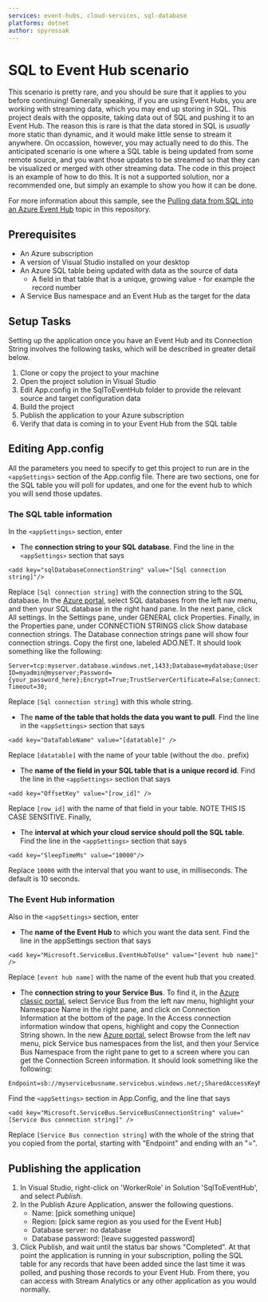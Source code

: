 ```yaml
---
services: event-hubs, cloud-services, sql-database
platforms: dotnet
author: spyrossak
---
```


# SQL to Event Hub scenario

This scenario is pretty rare, and you should be sure that it applies to you before continuing! 
Generally speaking, if you are using Event Hubs, you are working with streaming data, which you may end up 
storing in SQL. This project deals with the opposite, taking data out of SQL and pushing it to an Event Hub.
The reason this is rare is that the data stored in SQL is <i>usually</i> more static than dynamic, and it would make little
sense to stream it anywhere. On occassion, however, you may actually need to do this. The anticipated scenario
is one where a SQL table is being updated from some remote source, and you want those updates to be 
streamed so that they can be visualized or merged with other streaming data. The code in this project is an 
example of how to do this. It is not a supported solution, nor a recommended one, but simply an example to 
show you how it can be done.

For more information about this sample, see the [Pulling data from SQL into an Azure Event Hub](https://github.com/Azure-Samples/event-hubs-dotnet-import-from-sql/blob/master/event-hubs-pulling-sql-data.md) topic in this repository.

## Prerequisites

* An Azure subscription
* A version of Visual Studio installed on your desktop
* An Azure SQL table being updated with data as the source of data  
  * A field in that table that is a unique, growing value - for example the record number 
* A Service Bus namespace and an Event Hub as the target for the data

## Setup Tasks

Setting up the application once you have an Event Hub and its Connection String involves the following tasks, which will be described in greater detail below.

1. Clone or copy the project to your machine 
2. Open the project solution in Visual Studio
3. Edit App.config in the SqlToEventHub folder to provide the relevant source and target configuration data
4. Build the project
5. Publish the application to your Azure subscription
6. Verify that data is coming in to your Event Hub from the SQL table


## Editing App.config

All the parameters you need to specify to get this project to run are in the ```<appSettings>``` section of the 
App.config file. There are two sections, one for the SQL table you will poll for updates, and one for the event hub 
to which you will send those updates.

### The SQL table information

In the ```<appSettings>``` section, enter

* The **connection string to your SQL database**. Find the line in the ```<appSettings>``` section that says
```
<add key="sqlDatabaseConnectionString" value="[Sql connection string]"/>  
```
Replace ```[Sql connection string]``` with the connection string to the SQL database. In the [Azure portal](http://ms.portal.azure.com), 
 select SQL databases from the left nav menu, and then your SQL database in the right hand pane. In the next pane, click All settings. In the Settings pane, under GENERAL
 click Properties. Finally, in the Properties pane, under CONNECTION STRINGS click Show database connection strings. The Database
 connection strings pane will show four connection strings. Copy the first one, labeled ADO.NET.
It should look something like the following:  
```
Server=tcp:myserver.database.windows.net,1433;Database=mydatabase;User ID=myadmin@myserver;Password={your_password_here};Encrypt=True;TrustServerCertificate=False;Connection Timeout=30;
```
Replace ```[Sql connection string]``` with this whole string.

* The **name of the table that holds the data you want to pull**. Find the line in the ```<appSettings>``` section that says
```
<add key="DataTableName" value="[datatable]" />  
```
Replace ```[datatable]``` with the name of your table (without the ```dbo.``` prefix) 


* The **name of the field in your SQL table that is a unique record id**. Find the line in the ```<appSettings>``` section that says
```
<add key="OffsetKey" value="[row_id]" /> 
```
Replace ```[row_id]``` with the name of that field in your table. NOTE THIS IS CASE SENSITIVE. Finally, 

* The **interval at which your cloud service should poll the SQL table**. Find the line in the ```<appSettings>``` section that says
```
<add key="SleepTimeMs" value="10000"/> 
```
Replace ```10000``` with the interval that you want to use, in milliseconds. The default is 10 seconds. 


### The Event Hub information

Also in the ```<appSettings>``` section, enter


* The **name of the Event Hub** to which you want the data sent. Find the line in the appSettings section that says
```
<add key="Microsoft.ServiceBus.EventHubToUse" value="[event hub name]" />  
```
Replace ```[event hub name]``` with the name of the event hub that you created.

* The **connection string to your Service Bus**. To find it, in the [Azure classic portal](http://manage.windowsazure.com),
 select Service Bus from the left nav menu, highlight your Namespace Name in the right pane, and click on 
 Connection Information at the bottom of the page. In the Access connection information window that opens, 
 highlight and copy the Connection String shown. In the new [Azure portal](http://ms.portal.azure.com), 
 select Browse from the left nav menu, pick Service bus namespaces from the list, and then your Service 
 Bus Namespace from the right pane to get to a screen where you can get the Connection Screen 
 information.  It should look something like the following:   
```
Endpoint=sb://myservicebusname.servicebus.windows.net/;SharedAccessKeyName=RootManageSharedAccessKey;SharedAccessKey=Axf5bbXYZeEaLoIeLMN2RV1sc3HdkYxFq7RX/T6a5TE=
```
Find the ```<appSettings>``` section in App.Config, and the line that says
```
<add key="Microsoft.ServiceBus.ServiceBusConnectionString" value="[Service Bus connection string]" />
```
Replace ```[Service Bus connection string]``` with the whole of the string that you copied from the 
portal, starting with "Endpoint" and ending with an "=".


## Publishing the application

1. In Visual Studio, right-click on 'WorkerRole' in Solution 'SqlToEventHub', and select *Publish*.
2. In the Publish Azure Application, answer the following questions. 
    * Name: [pick something unique]
    * Region: [pick same region as you used for the Event Hub]
    * Database server: no database
    * Database password: [leave suggested password]
3. Click Publish, and wait until the status bar shows "Completed". At that point the application is running in your subscription, 
polling the SQL table for any records that have been added since the last time it was polled, and pushing those records to your Event Hub. 
From there, you can access with Stream Analytics or any other application as you would normally.

